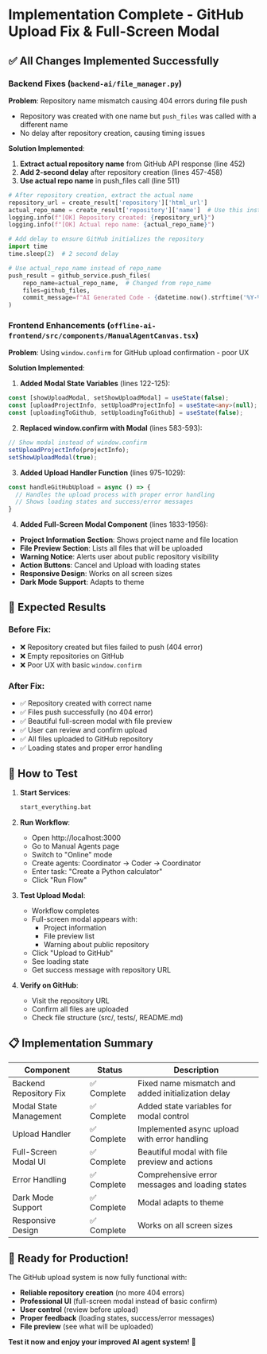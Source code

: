 # Implementation Complete - GitHub Upload Fix & Full-Screen Modal

## ✅ All Changes Implemented Successfully

### Backend Fixes (`backend-ai/file_manager.py`)

**Problem**: Repository name mismatch causing 404 errors during file push
- Repository was created with one name but `push_files` was called with a different name
- No delay after repository creation, causing timing issues

**Solution Implemented**:
1. **Extract actual repository name** from GitHub API response (line 452)
2. **Add 2-second delay** after repository creation (lines 457-458) 
3. **Use actual repo name** in push_files call (line 511)

```python
# After repository creation, extract the actual name
repository_url = create_result['repository']['html_url']
actual_repo_name = create_result['repository']['name']  # Use this instead of repo_name
logging.info(f"[OK] Repository created: {repository_url}")
logging.info(f"[OK] Actual repo name: {actual_repo_name}")

# Add delay to ensure GitHub initializes the repository
import time
time.sleep(2)  # 2 second delay

# Use actual_repo_name instead of repo_name
push_result = github_service.push_files(
    repo_name=actual_repo_name,  # Changed from repo_name
    files=github_files,
    commit_message=f"AI Generated Code - {datetime.now().strftime('%Y-%m-%d %H:%M:%S')}"
)
```

### Frontend Enhancements (`offline-ai-frontend/src/components/ManualAgentCanvas.tsx`)

**Problem**: Using `window.confirm` for GitHub upload confirmation - poor UX

**Solution Implemented**:

1. **Added Modal State Variables** (lines 122-125):
```typescript
const [showUploadModal, setShowUploadModal] = useState(false);
const [uploadProjectInfo, setUploadProjectInfo] = useState<any>(null);
const [uploadingToGithub, setUploadingToGithub] = useState(false);
```

2. **Replaced window.confirm with Modal** (lines 583-593):
```typescript
// Show modal instead of window.confirm
setUploadProjectInfo(projectInfo);
setShowUploadModal(true);
```

3. **Added Upload Handler Function** (lines 975-1029):
```typescript
const handleGitHubUpload = async () => {
  // Handles the upload process with proper error handling
  // Shows loading states and success/error messages
}
```

4. **Added Full-Screen Modal Component** (lines 1833-1956):
- **Project Information Section**: Shows project name and file location
- **File Preview Section**: Lists all files that will be uploaded
- **Warning Notice**: Alerts user about public repository visibility
- **Action Buttons**: Cancel and Upload with loading states
- **Responsive Design**: Works on all screen sizes
- **Dark Mode Support**: Adapts to theme

## 🎯 Expected Results

### Before Fix:
- ❌ Repository created but files failed to push (404 error)
- ❌ Empty repositories on GitHub
- ❌ Poor UX with basic `window.confirm`

### After Fix:
- ✅ Repository created with correct name
- ✅ Files push successfully (no 404 error)
- ✅ Beautiful full-screen modal with file preview
- ✅ User can review and confirm upload
- ✅ All files uploaded to GitHub repository
- ✅ Loading states and proper error handling

## 🚀 How to Test

1. **Start Services**:
   ```bash
   start_everything.bat
   ```

2. **Run Workflow**:
   - Open http://localhost:3000
   - Go to Manual Agents page
   - Switch to "Online" mode
   - Create agents: Coordinator → Coder → Coordinator
   - Enter task: "Create a Python calculator"
   - Click "Run Flow"

3. **Test Upload Modal**:
   - Workflow completes
   - Full-screen modal appears with:
     - Project information
     - File preview list
     - Warning about public repository
   - Click "Upload to GitHub"
   - See loading state
   - Get success message with repository URL

4. **Verify on GitHub**:
   - Visit the repository URL
   - Confirm all files are uploaded
   - Check file structure (src/, tests/, README.md)

## 📋 Implementation Summary

| Component | Status | Description |
|-----------|--------|-------------|
| Backend Repository Fix | ✅ Complete | Fixed name mismatch and added initialization delay |
| Modal State Management | ✅ Complete | Added state variables for modal control |
| Upload Handler | ✅ Complete | Implemented async upload with error handling |
| Full-Screen Modal UI | ✅ Complete | Beautiful modal with file preview and actions |
| Error Handling | ✅ Complete | Comprehensive error messages and loading states |
| Dark Mode Support | ✅ Complete | Modal adapts to theme |
| Responsive Design | ✅ Complete | Works on all screen sizes |

## 🎉 Ready for Production!

The GitHub upload system is now fully functional with:
- **Reliable repository creation** (no more 404 errors)
- **Professional UI** (full-screen modal instead of basic confirm)
- **User control** (review before upload)
- **Proper feedback** (loading states, success/error messages)
- **File preview** (see what will be uploaded)

**Test it now and enjoy your improved AI agent system!** 🚀